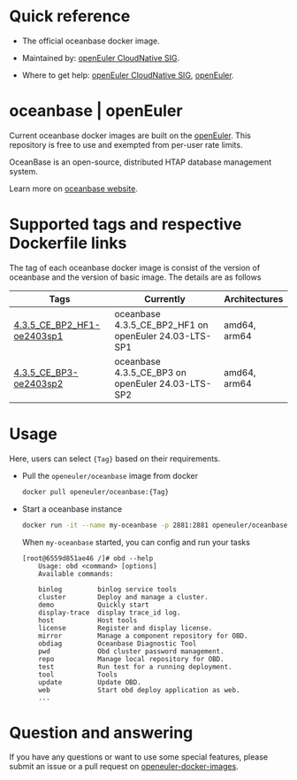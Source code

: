 # Quick reference

- The official oceanbase docker image.

- Maintained by: [openEuler CloudNative SIG](https://gitee.com/openeuler/cloudnative).

- Where to get help: [openEuler CloudNative SIG](https://gitee.com/openeuler/cloudnative), [openEuler](https://gitee.com/openeuler/community).

# oceanbase | openEuler
Current oceanbase docker images are built on the [openEuler](https://repo.openeuler.org/). This repository is free to use and exempted from per-user rate limits.

OceanBase is an open-source, distributed HTAP database management system.

Learn more on [oceanbase website](https://www.oceanbase.com/).

# Supported tags and respective Dockerfile links
The tag of each oceanbase docker image is consist of the version of oceanbase and the version of basic image. The details are as follows

| Tags                                                                                                                                                       | Currently                                             | Architectures |
|------------------------------------------------------------------------------------------------------------------------------------------------------------|-------------------------------------------------------|---------------|
| [4.3.5_CE_BP2_HF1-oe2403sp1](https://gitee.com/openeuler/openeuler-docker-images/blob/master/Database/oceanbase/4.3.5_CE_BP2_HF1/24.03-lts-sp1/Dockerfile) | oceanbase 4.3.5_CE_BP2_HF1 on openEuler 24.03-LTS-SP1 | amd64, arm64  |
| [4.3.5_CE_BP3-oe2403sp2](https://gitee.com/openeuler/openeuler-docker-images/blob/master/Database/oceanbase/4.3.5_CE_BP3/24.03-lts-sp2/Dockerfile)         | oceanbase 4.3.5_CE_BP3 on openEuler 24.03-LTS-SP2     | amd64, arm64  |

# Usage
Here, users can select `{Tag}` based on their requirements.

- Pull the `openeuler/oceanbase` image from docker

	```bash
	docker pull openeuler/oceanbase:{Tag}
	```
	
- Start a oceanbase instance

	```bash
	docker run -it --name my-oceanbase -p 2881:2881 openeuler/oceanbase:{Tag} bash
	```
	When `my-oceanbase` started, you can config and run your tasks
    ```
    [root@6559d851ae46 /]# obd --help
        Usage: obd <command> [options]
        Available commands:

        binlog         binlog service tools
        cluster        Deploy and manage a cluster.
        demo           Quickly start
        display-trace  display trace_id log.
        host           Host tools
        license        Register and display license.
        mirror         Manage a component repository for OBD.
        obdiag         Oceanbase Diagnostic Tool
        pwd            Obd cluster password management.
        repo           Manage local repository for OBD.
        test           Run test for a running deployment.
        tool           Tools
        update         Update OBD.
        web            Start obd deploy application as web.
        ...
    ```
	
# Question and answering
If you have any questions or want to use some special features, please submit an issue or a pull request on [openeuler-docker-images](https://gitee.com/openeuler/openeuler-docker-images).